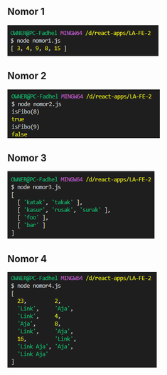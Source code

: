 ## Nomor 1
![Nomor 1](./img/1.png "Nomor 1")
## Nomor 2
![Nomor 2](./img/2.png "Nomor 2")
## Nomor 3
![Nomor 3](./img/3.png "Nomor 3")
## Nomor 4
![Nomor 4](./img/4.png "Nomor 4")
